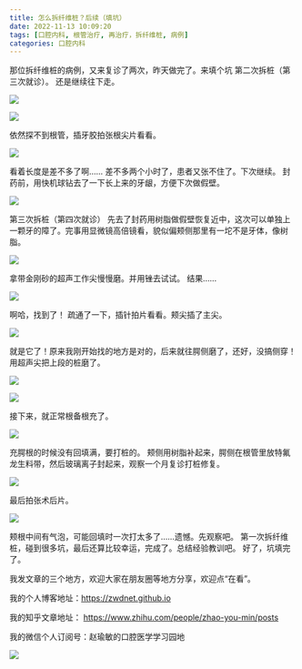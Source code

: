 ```yaml
---
title: 怎么拆纤维桩？后续（填坑）
date: 2022-11-13 10:09:20
tags: [口腔内科, 根管治疗, 再治疗，拆纤维桩, 病例]
categories: 口腔内科
---
```

那位拆纤维桩的病例，又来复诊了两次，昨天做完了。来填个坑
第二次拆桩（第三次就诊）。
还是继续往下走。

![](https://zymblog-1258069789.cos.ap-chengdu.myqcloud.com/blog0331-xwz/01.jpg)

![](https://zymblog-1258069789.cos.ap-chengdu.myqcloud.com/blog0331-xwz/02.jpg)

依然探不到根管，插牙胶拍张根尖片看看。

![](https://zymblog-1258069789.cos.ap-chengdu.myqcloud.com/blog0331-xwz/03.jpg)

看着长度是差不多了啊……
差不多两个小时了，患者又张不住了。下次继续。
封药前，用快机球钻去了一下长上来的牙龈，方便下次做假壁。

![](https://zymblog-1258069789.cos.ap-chengdu.myqcloud.com/blog0331-xwz/04.jpg)


第三次拆桩（第四次就诊）
先去了封药用树脂做假壁恢复近中，这次可以单独上一颗牙的障了。完事用显微镜高倍镜看，貌似偏颊侧那里有一坨不是牙体，像树脂。

![](https://zymblog-1258069789.cos.ap-chengdu.myqcloud.com/blog0331-xwz/05.jpg)


拿带金刚砂的超声工作尖慢慢磨。并用锉去试试。
结果……

![](https://zymblog-1258069789.cos.ap-chengdu.myqcloud.com/blog0331-xwz/06.jpg)

啊哈，找到了！
疏通了一下，插针拍片看看。颊尖插了主尖。

![](https://zymblog-1258069789.cos.ap-chengdu.myqcloud.com/blog0331-xwz/07.jpg)

就是它了！原来我刚开始找的地方是对的，后来就往腭侧磨了，还好，没搞侧穿！用超声尖把上段的桩磨了。

![](https://zymblog-1258069789.cos.ap-chengdu.myqcloud.com/blog0331-xwz/08.jpg)


![](https://zymblog-1258069789.cos.ap-chengdu.myqcloud.com/blog0331-xwz/09.jpg)


接下来，就正常根备根充了。

![](https://zymblog-1258069789.cos.ap-chengdu.myqcloud.com/blog0331-xwz/10.jpg)


充腭根的时候没有回填满，要打桩的。
颊侧用树脂补起来，腭侧在根管里放特氟龙生料带，然后玻璃离子封起来，观察一个月复诊打桩修复。

![](https://zymblog-1258069789.cos.ap-chengdu.myqcloud.com/blog0331-xwz/11.jpg)


最后拍张术后片。

![](https://zymblog-1258069789.cos.ap-chengdu.myqcloud.com/blog0331-xwz/12.jpg)


颊根中间有气泡，可能回填时一次打太多了……遗憾。先观察吧。
第一次拆纤维桩，碰到很多坑，最后还算比较幸运，完成了。总结经验教训吧。
好了，坑填完了。



我发文章的三个地方，欢迎大家在朋友圈等地方分享，欢迎点“在看”。

我的个人博客地址：https://zwdnet.github.io

我的知乎文章地址： https://www.zhihu.com/people/zhao-you-min/posts

我的微信个人订阅号：赵瑜敏的口腔医学学习园地

![](https://zymblog-1258069789.cos.ap-chengdu.myqcloud.com/other/wx.jpg)